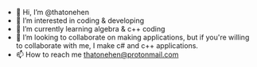 - 👋 Hi, I’m @thatonehen
- 👀 I’m interested in coding & developing
- 🌱 I’m currently learning algebra & c++ coding
- 💞️ I’m looking to collaborate on making applications, but if you're willing to collaborate with me, I make c# and c++ applications.
- 📫 How to reach me thatonehen@protonmail.com

<!---
thatonehen/thatonehen is a ✨ special ✨ repository because its `README.md` (this file) appears on your GitHub profile.
You can click the Preview link to take a look at your changes.
--->
